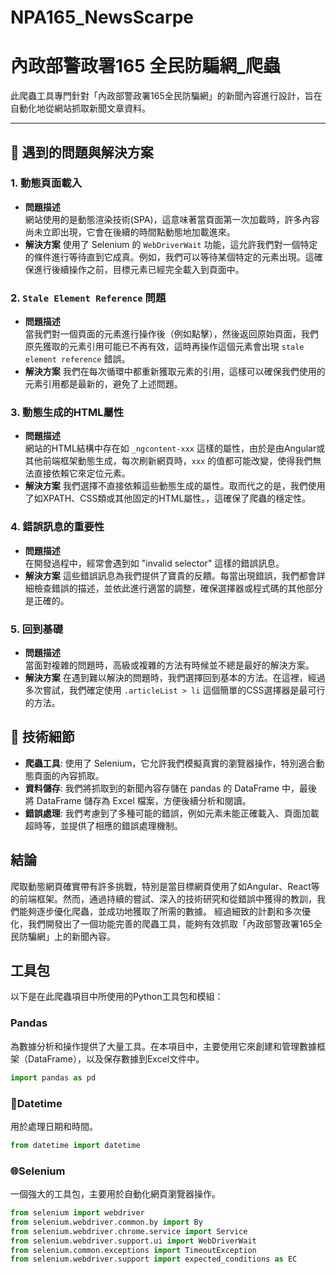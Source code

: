 # NPA165_NewsScarpe
# 內政部警政署165 全民防騙網_爬蟲

此爬蟲工具專門針對「內政部警政署165全民防騙網」的新聞內容進行設計，旨在自動化地從網站抓取新聞文章資料。

---

## 🚧 遇到的問題與解決方案

### 1. 動態頁面載入

- **問題描述**  
網站使用的是動態渲染技術(SPA)，這意味著當頁面第一次加載時，許多內容尚未立即出現，它會在後續的時間點動態地加載進來。
- **解決方案** 
使用了 Selenium 的 `WebDriverWait` 功能，這允許我們對一個特定的條件進行等待直到它成真。例如，我們可以等待某個特定的元素出現。這確保進行後續操作之前，目標元素已經完全載入到頁面中。

### 2. `Stale Element Reference` 問題

- **問題描述**  
當我們對一個頁面的元素進行操作後（例如點擊），然後返回原始頁面，我們原先獲取的元素引用可能已不再有效，這時再操作這個元素會出現 `stale element reference` 錯誤。
- **解決方案** 
我們在每次循環中都重新獲取元素的引用，這樣可以確保我們使用的元素引用都是最新的，避免了上述問題。

### 3. 動態生成的HTML屬性

- **問題描述**  
網站的HTML結構中存在如 `_ngcontent-xxx` 這樣的屬性，由於是由Angular或其他前端框架動態生成，每次刷新網頁時，`xxx` 的值都可能改變，使得我們無法直接依賴它來定位元素。
- **解決方案** 
我們選擇不直接依賴這些動態生成的屬性。取而代之的是，我們使用了如XPATH、CSS類或其他固定的HTML屬性。，這確保了爬蟲的穩定性。

### 4. 錯誤訊息的重要性

- **問題描述**  
在開發過程中，經常會遇到如 "invalid selector" 這樣的錯誤訊息。
- **解決方案** 
這些錯誤訊息為我們提供了寶貴的反饋。每當出現錯誤，我們都會詳細檢查錯誤的描述，並依此進行適當的調整，確保選擇器或程式碼的其他部分是正確的。

### 5. 回到基礎

- **問題描述**  
當面對複雜的問題時，高級或複雜的方法有時候並不總是最好的解決方案。
- **解決方案** 
在遇到難以解決的問題時，我們選擇回到基本的方法。在這裡，經過多次嘗試，我們確定使用 `.articleList > li` 這個簡單的CSS選擇器是最可行的方法。

## 🔩 技術細節

- **爬蟲工具**: 使用了 Selenium，它允許我們模擬真實的瀏覽器操作，特別適合動態頁面的內容抓取。
- **資料儲存**: 我們將抓取到的新聞內容存儲在 pandas 的 DataFrame 中，最後將 DataFrame 儲存為 Excel 檔案，方便後續分析和閱讀。
- **錯誤處理**: 我們考慮到了多種可能的錯誤，例如元素未能正確載入、頁面加載超時等，並提供了相應的錯誤處理機制。

## 結論

爬取動態網頁確實帶有許多挑戰，特別是當目標網頁使用了如Angular、React等的前端框架。然而，通過持續的嘗試、深入的技術研究和從錯誤中獲得的教訓，我們能夠逐步優化爬蟲，並成功地獲取了所需的數據。
經過細致的計劃和多次優化，我們開發出了一個功能完善的爬蟲工具，能夠有效抓取「內政部警政署165全民防騙網」上的新聞內容。

## 工具包

以下是在此爬蟲項目中所使用的Python工具包和模組：

### Pandas
為數據分析和操作提供了大量工具。在本項目中，主要使用它來創建和管理數據框架（DataFrame），以及保存數據到Excel文件中。

```python
import pandas as pd
```
### 📅Datetime
用於處理日期和時間。

```python
from datetime import datetime
```

### 🌐Selenium
一個強大的工具包，主要用於自動化網頁瀏覽器操作。
```python
from selenium import webdriver
from selenium.webdriver.common.by import By
from selenium.webdriver.chrome.service import Service
from selenium.webdriver.support.ui import WebDriverWait
from selenium.common.exceptions import TimeoutException
from selenium.webdriver.support import expected_conditions as EC
```
